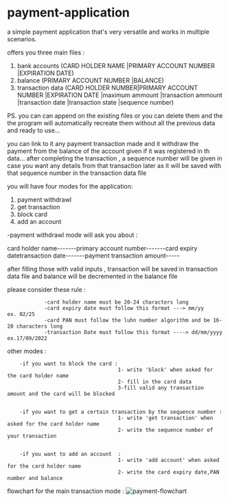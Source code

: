 # payment-application
a simple payment application that's very versatile and works in multiple scenarios.

offers you three main files :
1) bank accounts (CARD HOLDER NAME      |PRIMARY ACCOUNT NUMBER  |EXPIRATION DATE)
2) balance (PRIMARY ACCOUNT NUMBER  |BALANCE)
3) transaction data (CARD HOLDER NUMBER|PRIMARY ACCOUNT NUMBER  |EXPIRATION DATE  |maximum ammount  |transaction ammount  |transaction date  |transaction state |sequence number)

PS. you can can append on the existing files or you can delete them and the the program will automatically recreate them without all the previous data and ready to use...

you can link to it any payment transaction made and it withdraw the payment from the balance of the account given if it was registered in th data...
after completing the transaction , a sequence number will be given in case you want any details from that transaction later as it will be saved with that sequence number in the transaction data file 

you will have four modes for the application:

1) payment withdrawl 
2) get transaction
3) block card
4) add an account

-payment withdrawl mode will ask you about :

card holder name-------primary account number-------card expiry datetransaction date-------payment transaction amount-----

after filling those with valid inputs , transaction will be saved in transaction data file and balance will be decremented in the balance file 


please consider these rule :

                -card holder name must be 20-24 characters long
                -card expiry date must follow this format ---> mm/yy     ex. 02/25
                -card PAN must follow the luhn number algorithm and be 16-20 characters long
                -transaction Date must follow this format ----> dd/mm/yyyy    ex.17/09/2022

other modes :

        -if you want to block the card :
                                        1- write 'block' when asked for the card holder name
                                        2- fill in the card data
                                        3-fill valid any transaction amount and the card will be blocked


        -if you want to get a certain transaction by the sequence number :
                                        1- write 'get transaction' when asked for the card holder name
                                        2- write the sequence number of your transaction 


        -if you want to add an account  :
                                        1- write 'add account' when asked for the card holder name
                                        2- write the card expiry date,PAN number and balance
                                        
              

flowchart for the main transaction mode :
![payment-flowchart](https://user-images.githubusercontent.com/111197951/191336951-5a52e5f2-6aec-4e48-b9c6-b949a24dc883.jpg)
